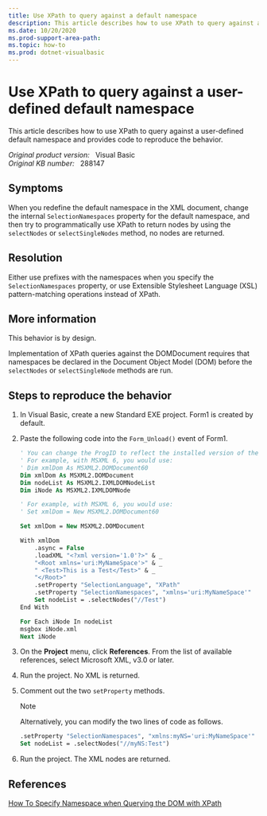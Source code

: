 ```yaml
---
title: Use XPath to query against a default namespace
description: This article describes how to use XPath to query against a user-defined default namespace and provides code to reproduce the behavior.
ms.date: 10/20/2020
ms.prod-support-area-path: 
ms.topic: how-to
ms.prod: dotnet-visualbasic
---
```

# Use XPath to query against a user-defined default namespace

This article describes how to use XPath to query against a user-defined default namespace and provides code to reproduce the behavior.

_Original product version:_ &nbsp; Visual Basic  
_Original KB number:_ &nbsp; 288147

## Symptoms

When you redefine the default namespace in the XML document, change the internal `SelectionNamespaces` property for the default namespace, and then try to programmatically use XPath to return nodes by using the `selectNodes` or `selectSingleNodes` method, no nodes are returned.

## Resolution

Either use prefixes with the namespaces when you specify the `SelectionNamespaces` property, or use Extensible Stylesheet Language (XSL) pattern-matching operations instead of XPath.

## More information

This behavior is by design.

Implementation of XPath queries against the DOMDocument requires that namespaces be declared in the Document Object Model (DOM) before the `selectNodes` or `selectSingleNode` methods are run.

## Steps to reproduce the behavior

1. In Visual Basic, create a new Standard EXE project. Form1 is created by default.
2. Paste the following code into the `Form_Unload()` event of Form1.

    ```vb
    ' You can change the ProgID to reflect the installed version of the Microsoft XML Parser:
    ' For example, with MSXML 6, you would use:
    ' Dim xmlDom As MSXML2.DOMDocument60
    Dim xmlDom As MSXML2.DOMDocument
    Dim nodeList As MSXML2.IXMLDOMNodeList
    Dim iNode As MSXML2.IXMLDOMNode

    ' For example, with MSXML 6, you would use:
    ' Set xmlDom = New MSXML2.DOMDocument60

    Set xmlDom = New MSXML2.DOMDocument

    With xmlDom
        .async = False
        .loadXML "<?xml version='1.0'?>" & _
        "<Root xmlns='uri:MyNameSpace'>" & _
        " <Test>This is a Test</Test>" & _
        "</Root>"
        .setProperty "SelectionLanguage", "XPath"
        .setProperty "SelectionNamespaces", "xmlns='uri:MyNameSpace'"
        Set nodeList = .selectNodes("//Test")
    End With

    For Each iNode In nodeList
    msgbox iNode.xml
    Next iNode
    ```

3. On the **Project** menu, click **References**. From the list of available references, select Microsoft XML, v3.0 or later.
4. Run the project. No XML is returned.
5. Comment out the two `setProperty` methods.

   > [!NOTE]
   > Alternatively, you can modify the two lines of code as follows.

    ```vb
    .setProperty "SelectionNamespaces", "xmlns:myNS='uri:MyNameSpace'"
    Set nodeList = .selectNodes("//myNS:Test")
    ```

6. Run the project. The XML nodes are returned.

## References

[How To Specify Namespace when Querying the DOM with XPath](https://support.microsoft.com/help/294797)
